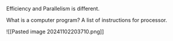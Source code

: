 Efficiency and Parallelism is different.

What is a computer program?
A list of instructions for processor.


![[Pasted image 20241102203710.png]]